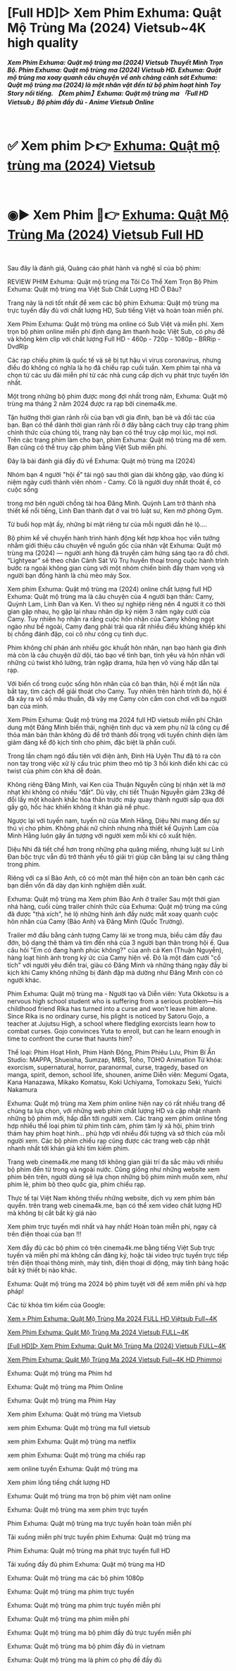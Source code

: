 <h1>[Full HD]▷ Xem Phim Exhuma: Quật Mộ Trùng Ma (2024) Vietsub~4K high quality</h1>
<p><b><I>Xem Phim Exhuma: Quật mộ trùng ma (2024) Vietsub Thuyết Minh Trọn Bộ. Phim Exhuma: Quật mộ trùng ma (2024) Vietsub HD. Exhuma: Quật mộ trùng ma xoay quanh câu chuyện về anh chàng cảnh sát Exhuma: Quật mộ trùng ma (2024) là một nhân vật đến từ bộ phim hoạt hình Toy Story nổi tiếng. 【Xem phim】Exhuma: Quật mộ trùng ma 「Full HD Vietsub」Bộ phim đầy đủ - Anime Vietsub Online</I></b></p>
<p><br></p>
<p><h1>✅ Xem phim ▷👉 <a href="https://t.co/FCEwEmF1Oh" rel="noopener">Exhuma: Quật mộ trùng ma (2024) Vietsub</a></h1></p>
<p><br></p>
<p><h1>◉▶️ Xem Phim 🔴👉 <a href="https://t.co/FCEwEmF1Oh" rel="noopener">Exhuma: Quật Mộ Trùng Ma (2024) Vietsub Full HD</a></h1></p>
<p><br></p>
Sau đây là đánh giá, Quảng cáo phát hành và nghệ sĩ của bộ phim:

REVIEW PHIM Exhuma: Quật mộ trùng ma Tôi Có Thể Xem Trọn Bộ Phim Exhuma: Quật mộ trùng ma Việt Sub Chất Lượng HD Ở Đâu?

Trang này là nơi tốt nhất để xem các bộ phim Exhuma: Quật mộ trùng ma trực tuyến đầy đủ với chất lượng HD, Sub tiếng Việt và hoàn toàn miễn phí.

Xem Phim Exhuma: Quật mộ trùng ma online có Sub Việt và miễn phí. Xem trọn bộ phim online miễn phí định dạng âm thanh hoặc Việt Sub, có phụ đề và không kèm clip với chất lượng Full HD - 460p - 720p - 1080p - BRRip - DvdRip

Các rạp chiếu phim là quốc tế và sẽ bị tụt hậu vì virus coronavirus, nhưng điều đó không có nghĩa là họ đã chiếu rạp cuối tuần. Xem phim tại nhà và chọn từ các ưu đãi miễn phí từ các nhà cung cấp dịch vụ phát trực tuyến lớn nhất.

Một trong những bộ phim được mong đợi nhất trong năm, Exhuma: Quật mộ trùng ma tháng 2 năm 2024 được ra rạp bởi cinema4k.me.

Tận hưởng thời gian rảnh rỗi của bạn với gia đình, bạn bè và đối tác của bạn. Bạn có thể dành thời gian rảnh rỗi ở đây bằng cách truy cập trang phim chính thức của chúng tôi, trang này bạn có thể truy cập mọi lúc, mọi nơi. Trên các trang phim làm cho bạn, phim Exhuma: Quật mộ trùng ma để xem. Bạn cũng có thể truy cập phim bằng Việt Sub miễn phí.

Đây là bài đánh giá đầy đủ về Exhuma: Quật mộ trùng ma (2024)

Nhóm bạn 4 người "hội ế" tái ngộ sau thời gian dài không gặp, vào đúng kỉ niệm ngày cưới thành viên nhóm - Camy. Cô là người duy nhất thoát ế, có cuộc sống

trong mơ bên người chồng tài hoa Đăng Minh. Quỳnh Lam trở thành nhà thiết kế nổi tiếng, Linh Đan thành đạt ở vai trò luật sư, Ken mở phòng Gym.

Từ buổi họp mặt ấy, những bí mật riêng tư của mỗi người dần hé lộ....

Bộ phim kể về chuyến hành trình hành động kết hợp khoa học viễn tưởng nhằm giới thiệu câu chuyện về nguồn gốc của nhân vật Exhuma: Quật mộ trùng ma (2024) — người anh hùng đã truyền cảm hứng sáng tạo ra đồ chơi. “Lightyear” sẽ theo chân Cảnh Sát Vũ Trụ huyền thoại trong cuộc hành trình bước ra ngoài không gian cùng với một nhóm chiến binh đầy tham vọng và người bạn đồng hành là chú mèo máy Sox.

Xem phim Exhuma: Quật mộ trùng ma (2024) online chất lượng full HD Exhuma: Quật mộ trùng ma là câu chuyện của 4 người bạn thân: Camy, Quỳnh Lam, Linh Đan và Ken. Vì theo sự nghiệp riêng nên 4 người ít có thời gian gặp nhau, họ gặp lại nhau nhân dịp kỷ niệm 3 năm ngày cưới của Camy. Tuy nhiên họ nhận ra rằng cuộc hôn nhân của Camy không ngọt ngào như bề ngoài, Camy đang phải trải qua rất nhiều điều khủng khiếp khi bị chồng đánh đập, coi cô như công cụ tình dục.

Phim không chỉ phản ánh nhiều góc khuất hôn nhân, nạn bạo hành gia đình mà còn là câu chuyện dữ dội, táo bạo về tình bạn, tình yêu và hôn nhân với những cú twist khó lường, tràn ngập drama, hứa hẹn vô vùng hấp dẫn tại rạp.

Với biến cố trong cuộc sống hôn nhân của cô bạn thân, hội ế một lần nữa bắt tay, tìm cách để giải thoát cho Camy. Tuy nhiên trên hành trình đó, hội ế đã xảy ra vô số mâu thuẫn, đã vậy mẹ Camy còn cấm con chơi với ba người bạn của mình.

Xem Phim Exhuma: Quật mộ trùng ma 2024 full HD vietsub miễn phí Chân dung một Đăng Minh biến thái, nghiện tình dục và xem phụ nữ là công cụ để thỏa mãn bản thân không đủ để trở thành đối trọng với tuyến chính diện làm giảm đáng kể độ kịch tính cho phim, đặc biệt là phần cuối.

Trong lần chạm ngõ đầu tiên với điện ảnh, Đinh Hà Uyên Thư đã tỏ ra còn non tay trong việc xử lý cấu trúc phim theo mô típ 3 hồi kinh điển khi các cú twist của phim còn khá dễ đoán.

Không riêng Đăng Minh, vai Ken của Thuận Nguyễn cũng bị nhận xét là mờ nhạt khi không có nhiều “đất”. Dù vậy, chi tiết Thuận Nguyễn giảm 23kg để đổi lấy một khoảnh khắc hóa thân trước máy quay thành người sắp qua đời gầy gò, hốc hác khiến không ít khán giả nể phục.

Ngược lại với tuyến nam, tuyến nữ của Minh Hằng, Diệu Nhi mang đến sự thú vị cho phim. Không phải nữ chính nhưng nhà thiết kế Quỳnh Lam của Minh Hằng luôn gây ấn tượng với người xem mỗi khi cô xuất hiện.

Diệu Nhi đã tiết chế hơn trong những pha quăng miếng, nhưng luật sư Linh Đan bộc trực vẫn đủ trở thành yếu tố giải trí giúp cân bằng lại sự căng thẳng trong phim.

Riêng với ca sĩ Bảo Anh, cô có một màn thể hiện còn an toàn bên cạnh các bạn diễn vốn đã dày dạn kinh nghiệm diễn xuất.

Exhuma: Quật mộ trùng ma Xem phim Bảo Anh ở trailer Sau một thời gian nhá hàng, cuối cùng trailer chính thức của Exhuma: Quật mộ trùng ma cũng đã được "thả xích", hé lộ những hình ảnh đầy nước mắt xoay quanh cuộc hôn nhân của Camy (Bảo Anh) và Đăng Minh (Quốc Trường).

Trailer mở đầu bằng cảnh tượng Camy lái xe trong mưa, biểu cảm đầy đau đớn, bộ dạng thê thảm và tìm đến nhà của 3 người bạn thân trong hội ế. Qua câu hỏi "Em có đang hạnh phúc không?" của anh cả Ken (Thuận Nguyễn), hàng loạt hình ảnh trong ký ức của Camy hiện về. Đó là một đám cưới "cổ tích" với người yêu điển trai, giàu có Đăng Minh và những tháng ngày đầy bi kịch khi Camy không những bị đánh đập mà dường như Đăng Minh còn có người khác.

Phim Exhuma: Quật mộ trùng ma - Người tạo và Diễn viên: Yuta Okkotsu is a nervous high school student who is suffering from a serious problem—his childhood friend Rika has turned into a curse and won't leave him alone. Since Rika is no ordinary curse, his plight is noticed by Satoru Gojo, a teacher at Jujutsu High, a school where fledgling exorcists learn how to combat curses. Gojo convinces Yuta to enroll, but can he learn enough in time to confront the curse that haunts him?

Thể loại: Phim Hoạt Hình, Phim Hành Động, Phim Phiêu Lưu, Phim Bí Ẩn Studio: MAPPA, Shueisha, Sumzap, MBS, Toho, TOHO Animation Từ khóa: exorcism, supernatural, horror, paranormal, curse, tragedy, based on manga, spirit, demon, school life, shounen, anime Diễn viên: Megumi Ogata, Kana Hanazawa, Mikako Komatsu, Koki Uchiyama, Tomokazu Seki, Yuichi Nakamura

Exhuma: Quật mộ trùng ma Xem phim online hiện nay có rất nhiều trang để chúng ta lựa chọn, với những web phim chất lượng HD và cập nhật nhanh những bộ phim mới, hấp dẫn tới người xem. Các trang xem phim online tổng hợp nhiều thể loại phim từ phim tình cảm, phim tâm lý xã hội, phim trinh thám hay phim hoạt hình… phù hợp với nhiều đối tượng và sở thích của mỗi người xem. Các bộ phim chiếu rạp cũng được các trang web cập nhật nhanh nhất tới khán giả khi tìm kiếm phim.

Trang web cinema4k.me mang tới không gian giải trí đa sắc màu với nhiều bộ phim đến từ trong và ngoài nước. Cũng giống như những website xem phim bên trên, người dùng sẽ lựa chọn những bộ phim mình muốn xem, như phim lẻ, phim bộ theo quốc gia, phim chiếu rạp.

Thực tế tại Việt Nam không thiếu những website, dịch vụ xem phim bản quyền. trên trang web cinema4k.me, bạn có thể xem video chất lượng HD mà không bị cắt bất kỳ giá nào

Xem phim trực tuyến mới nhất và hay nhất! Hoàn toàn miễn phí, ngay cả trên điện thoại của bạn !!!

Xem đầy đủ các bộ phim có trên cinema4k.me bằng tiếng Việt Sub trực tuyến và miễn phí mà không cần đăng ký, hoặc tải video trực tuyến trực tiếp trên điện thoại thông minh, máy tính, điện thoại di động, máy tính bảng hoặc bất kỳ thiết bị nào khác.

Exhuma: Quật mộ trùng ma 2024 bộ phim tuyệt vời để xem miễn phí và hợp pháp!


Các từ khóa tìm kiếm của Google:

<a href="https://github.com/Xem-Phim-Quat-Mo-Trung-Ma-2024-Full4K">Xem » Phim Exhuma: Quật Mộ Trùng Ma 2024 FULL HD Việtsub Full~4K</a><br />

<a href="https://techcommunity.microsoft.com/t5/community-events-list/xem-phim-exhuma-qu%C3%A2%CC%A3t-m%C3%B4%CC%A3-tru%CC%80ng-ma-2024-vietsub-full-4k/m-p/4086736">Xem Phim Exhuma: Quật Mộ Trùng Ma 2024 Vietsub FULL~4K</a><br />

<a href="https://github.com/Xem-Phim-Exhuma-Qu-t-M-Ma-2024-Vietsub">[Full HD]▷ Xem Phim Exhuma: Quật Mộ Trùng Ma (2024) Vietsub FULL~4K</a><br />

<a href="https://github.com/Phim-Exhuma-Quat-Mo-Trung-Ma-Vietsub">Xem Phim Exhuma: Quật Mộ Trùng Ma 2024 Vietsub Full~4K HD Phimmoi</a><br />


Exhuma: Quật mộ trùng ma Phim hd

Exhuma: Quật mộ trùng ma Phim Online

Exhuma: Quật mộ trùng ma Phim Hay

Xem phim Exhuma: Quật mộ trùng ma Vietsub

xem phim Exhuma: Quật mộ trùng ma full vietsub

xem phim Exhuma: Quật mộ trùng ma netflix

xem phim Exhuma: Quật mộ trùng ma chiếu rạp

xem online tuyến Exhuma: Quật mộ trùng ma

Xem phim lồng tiếng chất lượng HD

Exhuma: Quật mộ trùng ma trọn bộ phim việt nam online

Exhuma: Quật mộ trùng ma xem phim trực tuyến

Phim Exhuma: Quật mộ trùng ma trực tuyến hoàn toàn miễn phí

Tải xuống miễn phí trực tuyến phim Exhuma: Quật mộ trùng ma

Phim Exhuma: Quật mộ trùng ma phát trực tuyến full HD

Tải xuống đầy đủ phim Exhuma: Quật mộ trùng ma HD

Exhuma: Quật mộ trùng ma các bộ phim 1080p

Exhuma: Quật mộ trùng ma phim trực tuyến

Exhuma: Quật mộ trùng ma phim trực tuyến miễn phí

Exhuma: Quật mộ trùng ma phim miễn phí

Exhuma: Quật mộ trùng ma bộ phim đầy đủ trực tuyến miễn phí

Exhuma: Quật mộ trùng ma bộ phim đầy đủ in vietnam

Exhuma: Quật mộ trùng ma là phim có phụ đề đầy đủ
